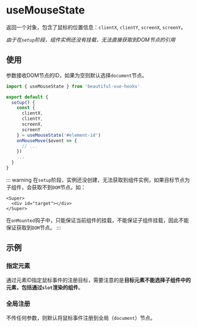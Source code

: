 # useMouseState

返回一个对象，包含了鼠标的位置信息：`clientX`, `clientY`, `screenX`, `screenY`。

*由于在`setup`阶段，组件实例还没有挂载，无法直接获取到DOM节点的引用*

## 使用

参数接收DOM节点的ID，如果为空则默认选择`document`节点。

```javascript
import { useMouseState } from 'beautiful-vue-hooks'

export default {
  setup() {
    const {
      clientX,
      clientY,
      screenX,
      screenY
    } = useMouseState('#element-id')
    onMouseMove($event => {
      // ...
    })
    ...
  }
}
```

::: warning
在`setup`阶段，实例还没创建，无法获取到组件实例，如果目标节点为子组件，会获取不到`DOM`节点。如：

```
<Super>
  <div id="target"></div>
</Super>
```

在`onMounted`钩子中，只能保证当前组件的挂载，不能保证子组件挂载，因此不能保证获取到`DOM`节点。
:::

## 示例

### 指定元素

通过元素ID指定鼠标事件的注册目标，需要注意的是**目标元素不能选择子组件中的元素，包括通过`slot`渲染的组件**。

<ClientOnly>
  <use-mouse-state-demo1 />
</ClientOnly>

### 全局注册

不传任何参数，则默认将鼠标事件注册到全局（`document`）节点。

<ClientOnly>
  <use-mouse-state-demo2 />
</ClientOnly>
